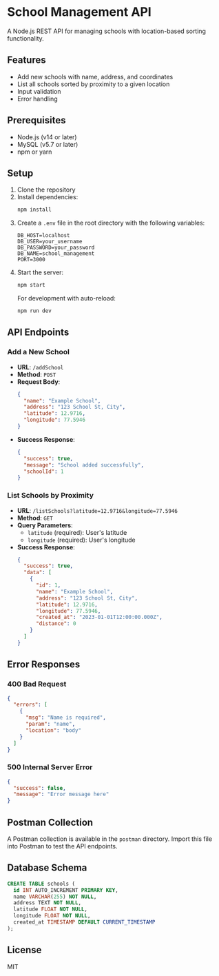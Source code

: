 # School Management API

A Node.js REST API for managing schools with location-based sorting functionality.

## Features

- Add new schools with name, address, and coordinates
- List all schools sorted by proximity to a given location
- Input validation
- Error handling

## Prerequisites

- Node.js (v14 or later)
- MySQL (v5.7 or later)
- npm or yarn

## Setup

1. Clone the repository
2. Install dependencies:
   ```bash
   npm install
   ```
3. Create a `.env` file in the root directory with the following variables:
   ```
   DB_HOST=localhost
   DB_USER=your_username
   DB_PASSWORD=your_password
   DB_NAME=school_management
   PORT=3000
   ```
4. Start the server:
   ```bash
   npm start
   ```
   For development with auto-reload:
   ```bash
   npm run dev
   ```

## API Endpoints

### Add a New School
- **URL**: `/addSchool`
- **Method**: `POST`
- **Request Body**:
  ```json
  {
    "name": "Example School",
    "address": "123 School St, City",
    "latitude": 12.9716,
    "longitude": 77.5946
  }
  ```
- **Success Response**:
  ```json
  {
    "success": true,
    "message": "School added successfully",
    "schoolId": 1
  }
  ```

### List Schools by Proximity
- **URL**: `/listSchools?latitude=12.9716&longitude=77.5946`
- **Method**: `GET`
- **Query Parameters**:
  - `latitude` (required): User's latitude
  - `longitude` (required): User's longitude
- **Success Response**:
  ```json
  {
    "success": true,
    "data": [
      {
        "id": 1,
        "name": "Example School",
        "address": "123 School St, City",
        "latitude": 12.9716,
        "longitude": 77.5946,
        "created_at": "2023-01-01T12:00:00.000Z",
        "distance": 0
      }
    ]
  }
  ```

## Error Responses

### 400 Bad Request
```json
{
  "errors": [
    {
      "msg": "Name is required",
      "param": "name",
      "location": "body"
    }
  ]
}
```

### 500 Internal Server Error
```json
{
  "success": false,
  "message": "Error message here"
}
```

## Postman Collection

A Postman collection is available in the `postman` directory. Import this file into Postman to test the API endpoints.

## Database Schema

```sql
CREATE TABLE schools (
  id INT AUTO_INCREMENT PRIMARY KEY,
  name VARCHAR(255) NOT NULL,
  address TEXT NOT NULL,
  latitude FLOAT NOT NULL,
  longitude FLOAT NOT NULL,
  created_at TIMESTAMP DEFAULT CURRENT_TIMESTAMP
);
```

## License

MIT

